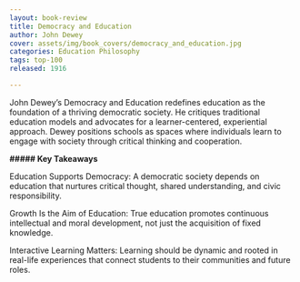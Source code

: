 ```yaml
---
layout: book-review
title: Democracy and Education
author: John Dewey
cover: assets/img/book_covers/democracy_and_education.jpg
categories: Education Philosophy
tags: top-100
released: 1916

---
```



John Dewey’s Democracy and Education redefines education as the foundation of a thriving democratic society. He critiques traditional education models and advocates for a learner-centered, experiential approach. Dewey positions schools as spaces where individuals learn to engage with society through critical thinking and cooperation.

**##### Key Takeaways**

Education Supports Democracy: A democratic society depends on education that nurtures critical thought, shared understanding, and civic responsibility.

Growth Is the Aim of Education: True education promotes continuous intellectual and moral development, not just the acquisition of fixed knowledge.

Interactive Learning Matters: Learning should be dynamic and rooted in real-life experiences that connect students to their communities and future roles.